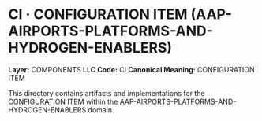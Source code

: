# CI · CONFIGURATION ITEM (AAP-AIRPORTS-PLATFORMS-AND-HYDROGEN-ENABLERS)

**Layer:** COMPONENTS
**LLC Code:** CI
**Canonical Meaning:** CONFIGURATION ITEM

This directory contains artifacts and implementations for the CONFIGURATION ITEM within the AAP-AIRPORTS-PLATFORMS-AND-HYDROGEN-ENABLERS domain.
